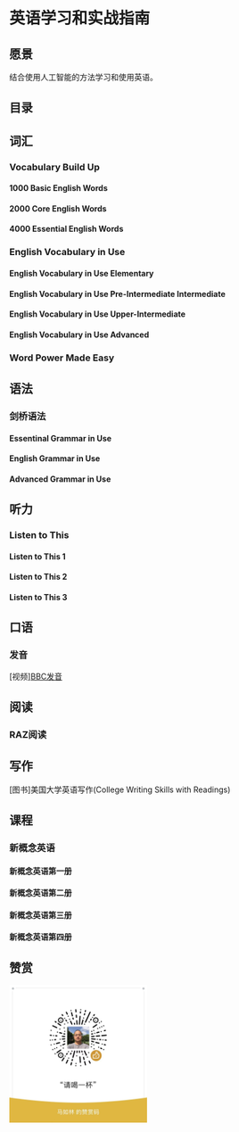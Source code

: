 # 英语学习和实战指南

## 愿景

结合使用人工智能的方法学习和使用英语。

## 目录

## 词汇

### Vocabulary Build Up

#### 1000 Basic English Words

#### 2000 Core English Words

#### 4000 Essential English Words

### English Vocabulary in Use

#### English Vocabulary in Use Elementary

#### English Vocabulary in Use Pre-Intermediate Intermediate

#### English Vocabulary in Use Upper-Intermediate

#### English Vocabulary in Use Advanced

### Word Power Made Easy

## 语法

### 剑桥语法

#### Essentinal Grammar in Use

#### English Grammar in Use

#### Advanced Grammar in Use

## 听力

### Listen to This

#### Listen to This 1

#### Listen to This 2

#### Listen to This 3

## 口语

### 发音

[视频][BBC发音](https://www.bilibili.com/video/BV1Y4411M7Ac?)

## 阅读

### RAZ阅读

## 写作

[图书]美国大学英语写作(College Writing Skills with Readings)

## 课程

### 新概念英语

#### 新概念英语第一册

#### 新概念英语第二册

#### 新概念英语第三册

#### 新概念英语第四册

## 赞赏

<img src="images/wx_bonus.jpeg" width="49%" alt="请喝一杯"/>
